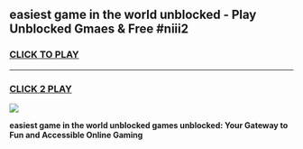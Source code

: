 
## easiest game in the world unblocked - Play Unblocked Gmaes & Free #niii2
<h3>
<a href="https://news.freeplayer.one?title=easiest_game_in_the_world_unblocked&ref=27F">CLICK TO PLAY</a></h3>
<hr>

<h3>
<a href="https://news.freeplayer.one?title=easiest_game_in_the_world_unblocked&ref=27F">CLICK 2 PLAY</a>
  
</h3>

<a href="https://news.freeplayer.one?title=easiest_game_in_the_world_unblocked&ref=27F/"><img src="https://clearcache.store/games.png"></a>


**easiest game in the world unblocked games unblocked: Your Gateway to Fun and Accessible Online Gaming**
